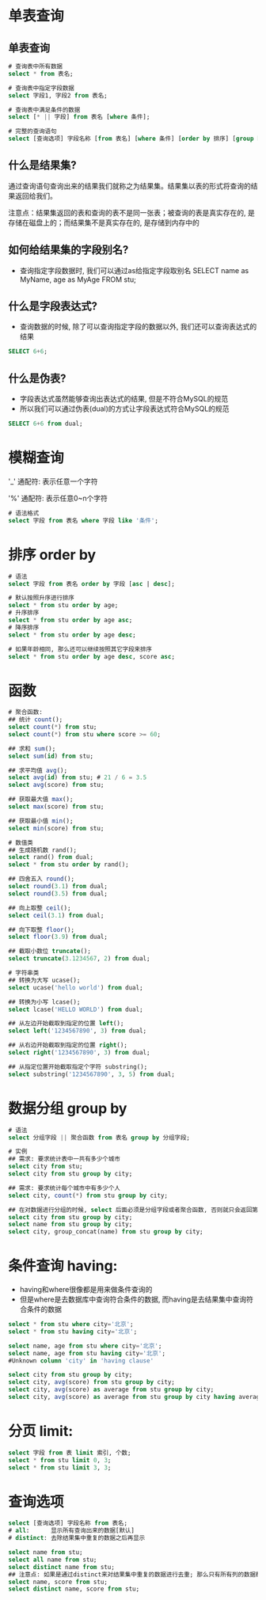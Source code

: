 ```sql

```

# 单表查询

## 单表查询

```sql
# 查询表中所有数据
select * from 表名;

# 查询表中指定字段数据
select 字段1, 字段2 from 表名;

# 查询表中满足条件的数据
select [* || 字段] from 表名 [where 条件];

# 完整的查询语句
select [查询选项] 字段名称 [from 表名] [where 条件] [order by 排序] [group by 分组] [having 条件] [limit 分页];
```

## 什么是结果集?
通过查询语句查询出来的结果我们就称之为结果集。结果集以表的形式将查询的结果返回给我们。

注意点：结果集返回的表和查询的表不是同一张表；被查询的表是真实存在的, 是存储在磁盘上的；而结果集不是真实存在的, 是存储到内存中的

## 如何给结果集的字段别名?
- 查询指定字段数据时, 我们可以通过as给指定字段取别名
SELECT name as MyName, age as MyAge FROM stu;

## 什么是字段表达式?
- 查询数据的时候, 除了可以查询指定字段的数据以外, 我们还可以查询表达式的结果
```sql
SELECT 6+6;
```

## 什么是伪表?
- 字段表达式虽然能够查询出表达式的结果, 但是不符合MySQL的规范
- 所以我们可以通过伪表(dual)的方式让字段表达式符合MySQL的规范
```sql
SELECT 6+6 from dual;
```

# 模糊查询

'_' 通配符: 表示任意一个字符

'%' 通配符: 表示任意0~n个字符

```sql
# 语法格式
select 字段 from 表名 where 字段 like '条件';
```

# 排序 order by

```sql
# 语法
select 字段 from 表名 order by 字段 [asc | desc];

# 默认按照升序进行排序
select * from stu order by age; 
# 升序排序
select * from stu order by age asc; 
# 降序排序
select * from stu order by age desc; 

# 如果年龄相同, 那么还可以继续按照其它字段来排序
select * from stu order by age desc, score asc; 
```

# 函数

```sql
# 聚合函数:
## 统计 count();
select count(*) from stu;
select count(*) from stu where score >= 60;

## 求和 sum();
select sum(id) from stu;

## 求平均值 avg();
select avg(id) from stu; # 21 / 6 = 3.5
select avg(score) from stu;

## 获取最大值 max();
select max(score) from stu;

## 获取最小值 min();
select min(score) from stu;

# 数值类
## 生成随机数 rand(); 
select rand() from dual;
select * from stu order by rand();

## 四舍五入 round();
select round(3.1) from dual;
select round(3.5) from dual;

## 向上取整 ceil(); 
select ceil(3.1) from dual;

## 向下取整 floor(); 
select floor(3.9) from dual;

## 截取小数位 truncate(); 
select truncate(3.1234567, 2) from dual;

# 字符串类
## 转换为大写 ucase(); 
select ucase('hello world') from dual;

## 转换为小写 lcase(); 
select lcase('HELLO WORLD') from dual;

## 从左边开始截取到指定的位置 left(); 
select left('1234567890', 3) from dual;

## 从右边开始截取到指定的位置 right();
select right('1234567890', 3) from dual;

## 从指定位置开始截取指定个字符 substring(); 
select substring('1234567890', 3, 5) from dual;
```

# 数据分组 group by

```sql
# 语法
select 分组字段 || 聚合函数 from 表名 group by 分组字段;

# 实例
## 需求: 要求统计表中一共有多少个城市
select city from stu;
select city from stu group by city;

## 需求: 要求统计每个城市中有多少个人
select city, count(*) from stu group by city;

## 在对数据进行分组的时候, select 后面必须是分组字段或者聚合函数, 否则就只会返回第一条数据
select city from stu group by city;
select name from stu group by city;
select city, group_concat(name) from stu group by city;
```

# 条件查询 having:

- having和where很像都是用来做条件查询的
- 但是where是去数据库中查询符合条件的数据, 而having是去结果集中查询符合条件的数据

```sql
select * from stu where city='北京';
select * from stu having city='北京';

select name, age from stu where city='北京';
select name, age from stu having city='北京';
#Unknown column 'city' in 'having clause'

select city from stu group by city;
select city, avg(score) from stu group by city;
select city, avg(score) as average from stu group by city;
select city, avg(score) as average from stu group by city having average>=60;
```

# 分页 limit:

```sql
select 字段 from 表 limit 索引, 个数;
select * from stu limit 0, 3;
select * from stu limit 3, 3;
```

# 查询选项

```sql
select [查询选项] 字段名称 from 表名;
# all:      显示所有查询出来的数据[默认]
# distinct: 去除结果集中重复的数据之后再显示

select name from stu;
select all name from stu;
select distinct name from stu;
## 注意点: 如果是通过distinct来对结果集中重复的数据进行去重; 那么只有所有列的数据都相同才会去重
select name, score from stu;
select distinct name, score from stu;
```